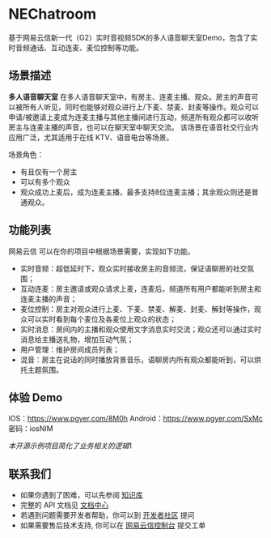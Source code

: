 # NEChatroom

基于网易云信新一代（G2）实时音视频SDK的多人语音聊天室Demo，包含了实时音频通话、互动连麦、麦位控制等功能。

## 场景描述

**多人语音聊天室** 在多人语音聊天室中，有房主、连麦主播、观众。房主的声音可以被所有人听见，同时也能够对观众进行上/下麦、禁麦、封麦等操作。观众可以申请/被邀请上麦成为连麦主播与其他主播间进行互动，频道所有观众都可以收听房主与连麦主播的声音，也可以在聊天室中聊天交流。
该场景在语音社交行业内应用广泛，尤其适用于在线 KTV、语音电台等场景。

场景角色：
- 有且仅有一个房主
- 可以有多个观众
- 观众成功上麦后，成为连麦主播，最多支持8位连麦主播；其余观众则还是普通观众。

## 功能列表
网易云信 可以在你的项目中根据场景需要，实现如下功能。

- 实时音频：超低延时下，观众实时接收房主的音频流，保证语聊房的社交氛围；
- 互动连麦：房主邀请或观众请求上麦，连麦后，频道所有用户都能听到房主和连麦主播的声音；
- 麦位控制：房主对观众进行上麦、下麦、禁麦、解麦、封麦、解封等操作，观众可以实时看到每个麦位及各麦位上观众的状态；
- 实时消息：房间内的主播和观众使用文字消息实时交流；观众还可以通过实时消息给主播送礼物，增加互动气氛；
- 用户管理：维护房间成员列表；
- 混音：房主在说话的同时播放背景音乐，语聊房内所有观众都能听到，可以烘托主题氛围。

## 体验 Demo

IOS：https://www.pgyer.com/8M0h
Android：https://www.pgyer.com/SxMc
密码：iosNIM

*本开源示例项目简化了业务相关的逻辑*1

## 联系我们
* 如果你遇到了困难，可以先参阅 [知识库](https://faq.yunxin.163.com/kb/main/#/)
* 完整的 API 文档见 [文档中心](https://dev.yunxin.163.com/?from=bdjjnim0035)
* 若遇到问题需要开发者帮助，你可以到 [开发者社区](https://yunxin.163.com/dev-blog/question) 提问
* 如果需要售后技术支持, 你可以在 [网易云信控制台](https://app.yunxin.163.com/index#/issue/submit) 提交工单
